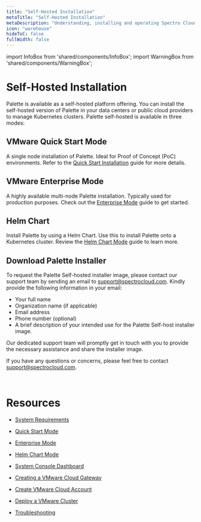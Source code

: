 ```yaml
---
title: "Self-Hosted Installation"
metaTitle: "Self-Hosted Installation"
metaDescription: "Understanding, installing and operating Spectro Cloud's Enterprise Self-Hosted variant."
icon: "warehouse"
hideToC: false
fullWidth: false
---
```


import InfoBox from 'shared/components/InfoBox';
import WarningBox from 'shared/components/WarningBox';

# Self-Hosted Installation

Palette is available as a self-hosted platform offering. You can install the self-hosted version of Palette in your data centers or public cloud providers to manage Kubernetes clusters. Palette self-hosted is available in three modes:

## VMware Quick Start Mode

A single node installation of Palette. Ideal for Proof of Concept (PoC) environments. Refer to the [Quick Start Installation](/enterprise-version/deploying-the-platform-installer) guide for more details.

## VMware Enterprise Mode

A highly available multi-node Palette installation. Typically used for production purposes. Check out the [Enterprise Mode](/enterprise-version/deploying-an-enterprise-cluster) guide to get started.

## Helm Chart

Install Palette by using a Helm Chart. Use this to install Palette onto a Kubernetes cluster. Review the [Helm Chart Mode](/enterprise-version/deploying-palette-with-helm) guide to learn more.

## Download Palette Installer

To request the Palette Self-hosted installer image, please contact our support team by sending an email to support@spectrocloud.com. Kindly provide the following information in your email:

- Your full name
- Organization name (if applicable)
- Email address
- Phone number (optional)
- A brief description of your intended use for the Palette Self-host installer image.

Our dedicated support team will promptly get in touch with you to provide the necessary assistance and share the installer image. 

If you have any questions or concerns, please feel free to contact support@spectrocloud.com.

<br />



# Resources 


* [System Requirements](/enterprise-version/on-prem-system-requirements)


* [Quick Start Mode](/enterprise-version/deploying-the-platform-installer)


* [Enterprise Mode](/enterprise-version/deploying-an-enterprise-cluster)


* [Helm Chart Mode](/enterprise-version/deploying-palette-with-helm)


* [System Console Dashboard](/enterprise-version/system-console-dashboard)


* [Creating a VMware Cloud Gateway](/clusters/data-center/vmware#creatingavmwarecloudgateway)


* [Create VMware Cloud Account](/clusters/data-center/vmware#creatingavmwarecloudaccount)


* [Deploy a VMware Cluster](/clusters/data-center/vmware#deployingavmwarecluster)


* [Troubleshooting](/clusters/data-center/vmware#troubleshooting)


<br />

<br />

